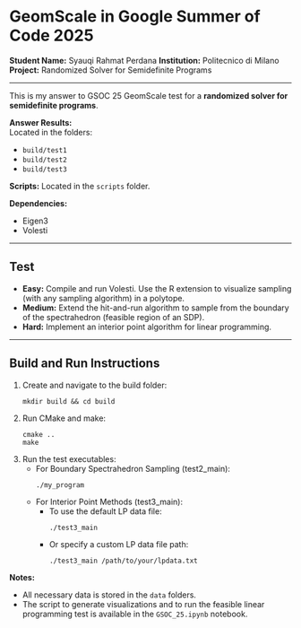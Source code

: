 # GeomScale in Google Summer of Code 2025

**Student Name:** Syauqi Rahmat Perdana 
**Institution:** Politecnico di Milano 
**Project:** Randomized Solver for Semidefinite Programs

---

This is my answer to GSOC 25 GeomScale test for a **randomized solver for semidefinite programs**.

**Answer Results:**  
Located in the folders:
- `build/test1`
- `build/test2`
- `build/test3`

**Scripts:** Located in the `scripts` folder.

**Dependencies:**  
- Eigen3  
- Volesti

---

## Test

- **Easy:** Compile and run Volesti. Use the R extension to visualize sampling (with any sampling algorithm) in a polytope.
- **Medium:** Extend the hit-and-run algorithm to sample from the boundary of the spectrahedron (feasible region of an SDP).
- **Hard:** Implement an interior point algorithm for linear programming.

---

## Build and Run Instructions

1. Create and navigate to the build folder:
   ```
   mkdir build && cd build
   ```
2. Run CMake and make:
   ```
   cmake ..
   make
   ```
3. Run the test executables:
   - For Boundary Spectrahedron Sampling (test2_main):  
     ```
     ./my_program
     ```
   - For Interior Point Methods (test3_main):  
     - To use the default LP data file:
       ```
       ./test3_main
       ```
     - Or specify a custom LP data file path:
       ```
       ./test3_main /path/to/your/lpdata.txt
       ```

**Notes:**  
- All necessary data is stored in the `data` folders.
- The script to generate visualizations and to run the feasible linear programming test is available in the `GSOC_25.ipynb` notebook.